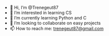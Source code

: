 - 👋 Hi, I’m @Trenegeut87
- 👀 I’m interested in learning CS
- 🌱 I’m currently learning Python and C
- 💞️ I’m looking to collaborate on easy projects
- 📫 How to reach me: trenegeut87@gmail.com

<!---
Trenegeut87/Trenegeut87 is a ✨ special ✨ repository because its `README.md` (this file) appears on your GitHub profile.
You can click the Preview link to take a look at your changes.
--->
